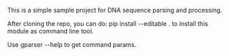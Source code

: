 This is a simple sample project for DNA sequence parsing and processing.

After cloning the repo, you can do:
    pip install --editable .
to install this module as command line tool.

Use gparser --help to get command params.